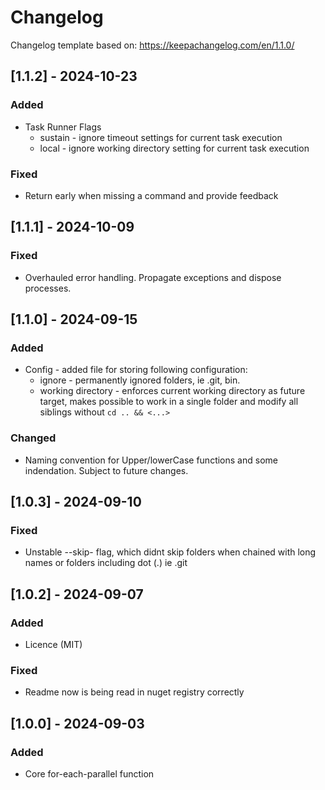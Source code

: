 # Changelog

Changelog template based on:
https://keepachangelog.com/en/1.1.0/

## [1.1.2] - 2024-10-23

### Added

- Task Runner Flags
  - sustain - ignore timeout settings for current task execution
  - local - ignore working directory setting for current task execution

### Fixed

- Return early when missing a command and provide feedback

## [1.1.1] - 2024-10-09

### Fixed

- Overhauled error handling. Propagate exceptions and dispose processes.

## [1.1.0] - 2024-09-15

### Added

- Config - added file for storing following configuration:
  - ignore - permanently ignored folders, ie .git, bin.
  - working directory - enforces current working directory as future target, makes possible to work in a single folder and modify all siblings without `cd .. && <...>`

### Changed

- Naming convention for Upper/lowerCase functions and some indendation. Subject to future changes.

## [1.0.3] - 2024-09-10

### Fixed

- Unstable --skip- flag, which didnt skip folders when chained with long names or folders including dot (.) ie .git

## [1.0.2] - 2024-09-07

### Added

- Licence (MIT)

### Fixed

- Readme now is being read in nuget registry correctly

## [1.0.0] - 2024-09-03

### Added

- Core for-each-parallel function
